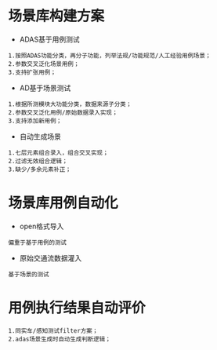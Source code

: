 # 场景库构建方案
+ ADAS基于用例测试
```text
1.按照ADAS功能分类，再分子功能，列举法规/功能规范/人工经验用例场景；
2.参数交叉泛化场景用例；
3.支持扩张用例；
```
+ AD基于场景测试
```text
1.根据所测模块大功能分类，数据来源子分类；
2.参数交叉泛化用例/原始数据录入实现；
3.支持添加新用例；
```
+ 自动生成场景
```text
1.七层元素组合录入，组合交叉实现；
2.过滤无效组合逻辑；
3.缺少/多余元素补正；
```
# 场景库用例自动化
+ open格式导入
```text
偏重于基于用例的测试
```
+ 原始交通流数据灌入
```text
基于场景的测试
```
# 用例执行结果自动评价
```text
1.同实车/感知测试filter方案；
2.adas场景生成时自动生成判断逻辑；
```